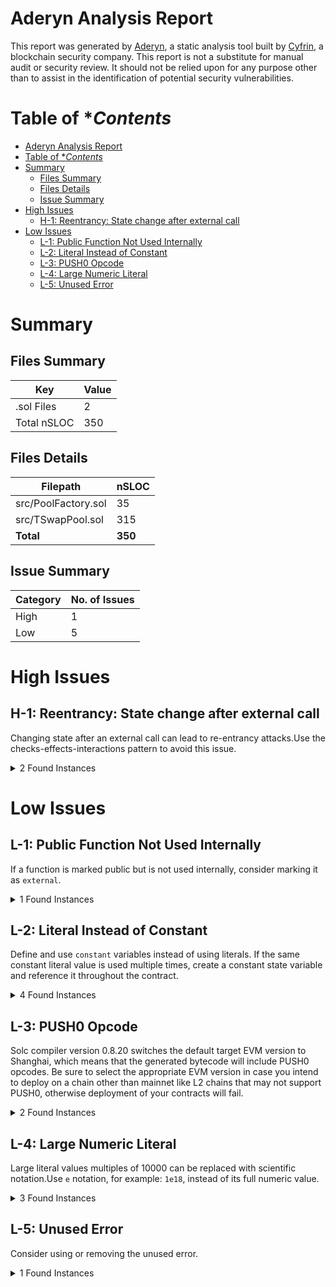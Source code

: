 # Aderyn Analysis Report

This report was generated by [Aderyn](https://github.com/Cyfrin/aderyn), a static analysis tool built by [Cyfrin](https://cyfrin.io), a blockchain security company. This report is not a substitute for manual audit or security review. It should not be relied upon for any purpose other than to assist in the identification of potential security vulnerabilities.
# Table of **Contents*

- [Aderyn Analysis Report](#aderyn-analysis-report)
- [Table of \**Contents*](#table-of-contents)
- [Summary](#summary)
	- [Files Summary](#files-summary)
	- [Files Details](#files-details)
	- [Issue Summary](#issue-summary)
- [High Issues](#high-issues)
	- [H-1: Reentrancy: State change after external call](#h-1-reentrancy-state-change-after-external-call)
- [Low Issues](#low-issues)
	- [L-1: Public Function Not Used Internally](#l-1-public-function-not-used-internally)
	- [L-2: Literal Instead of Constant](#l-2-literal-instead-of-constant)
	- [L-3: PUSH0 Opcode](#l-3-push0-opcode)
	- [L-4: Large Numeric Literal](#l-4-large-numeric-literal)
	- [L-5: Unused Error](#l-5-unused-error)


# Summary

## Files Summary

| Key | Value |
| --- | --- |
| .sol Files | 2 |
| Total nSLOC | 350 |


## Files Details

| Filepath | nSLOC |
| --- | --- |
| src/PoolFactory.sol | 35 |
| src/TSwapPool.sol | 315 |
| **Total** | **350** |


## Issue Summary

| Category | No. of Issues |
| --- | --- |
| High | 1 |
| Low | 5 |


# High Issues

## H-1: Reentrancy: State change after external call

Changing state after an external call can lead to re-entrancy attacks.Use the checks-effects-interactions pattern to avoid this issue.

<details><summary>2 Found Instances</summary>


- Found in src/PoolFactory.sol [Line: 52](src/PoolFactory.sol#L52)

	State is changed at: `s_pools[tokenAddress] = address(tPool)`, `s_tokens[address(tPool)] = tokenAddress`
	```solidity
	        string memory liquidityTokenName = string.concat("T-Swap ", IERC20(tokenAddress).name());
	```

- Found in src/PoolFactory.sol [Line: 53](src/PoolFactory.sol#L53)

	State is changed at: `s_pools[tokenAddress] = address(tPool)`, `s_tokens[address(tPool)] = tokenAddress`
	```solidity
	        string memory liquidityTokenSymbol = string.concat("ts", IERC20(tokenAddress).name());
	```

</details>



# Low Issues

## L-1: Public Function Not Used Internally

If a function is marked public but is not used internally, consider marking it as `external`.

<details><summary>1 Found Instances</summary>


- Found in src/TSwapPool.sol [Line: 308](src/TSwapPool.sol#L308)

	```solidity
	    function swapExactInput(
	```

</details>



## L-2: Literal Instead of Constant

Define and use `constant` variables instead of using literals. If the same constant literal value is used multiple times, create a constant state variable and reference it throughout the contract.

<details><summary>4 Found Instances</summary>


- Found in src/TSwapPool.sol [Line: 277](src/TSwapPool.sol#L277)

	```solidity
	        uint256 inputAmountMinusFee = inputAmount * 997;
	```

- Found in src/TSwapPool.sol [Line: 305](src/TSwapPool.sol#L305)

	```solidity
	            ((outputReserves - outputAmount) * 997);
	```

- Found in src/TSwapPool.sol [Line: 465](src/TSwapPool.sol#L465)

	```solidity
	                1e18,
	```

- Found in src/TSwapPool.sol [Line: 474](src/TSwapPool.sol#L474)

	```solidity
	                1e18,
	```

</details>



## L-3: PUSH0 Opcode

Solc compiler version 0.8.20 switches the default target EVM version to Shanghai, which means that the generated bytecode will include PUSH0 opcodes. Be sure to select the appropriate EVM version in case you intend to deploy on a chain other than mainnet like L2 chains that may not support PUSH0, otherwise deployment of your contracts will fail.

<details><summary>2 Found Instances</summary>


- Found in src/PoolFactory.sol [Line: 15](src/PoolFactory.sol#L15)

	```solidity
	pragma solidity 0.8.20;
	```

- Found in src/TSwapPool.sol [Line: 15](src/TSwapPool.sol#L15)

	```solidity
	pragma solidity 0.8.20;
	```

</details>



## L-4: Large Numeric Literal

Large literal values multiples of 10000 can be replaced with scientific notation.Use `e` notation, for example: `1e18`, instead of its full numeric value.

<details><summary>3 Found Instances</summary>


- Found in src/TSwapPool.sol [Line: 45](src/TSwapPool.sol#L45)

	```solidity
	    uint256 private constant MINIMUM_WETH_LIQUIDITY = 1_000_000_000;
	```

- Found in src/TSwapPool.sol [Line: 304](src/TSwapPool.sol#L304)

	```solidity
	            ((inputReserves * outputAmount) * 10000) /
	```

- Found in src/TSwapPool.sol [Line: 413](src/TSwapPool.sol#L413)

	```solidity
	            outputToken.safeTransfer(msg.sender, 1_000_000_000_000_000_000);
	```

</details>



## L-5: Unused Error

Consider using or removing the unused error.

<details><summary>1 Found Instances</summary>


- Found in src/PoolFactory.sol [Line: 22](src/PoolFactory.sol#L22)

	```solidity
	    error PoolFactory__PoolDoesNotExist(address tokenAddress);
	```

</details>



